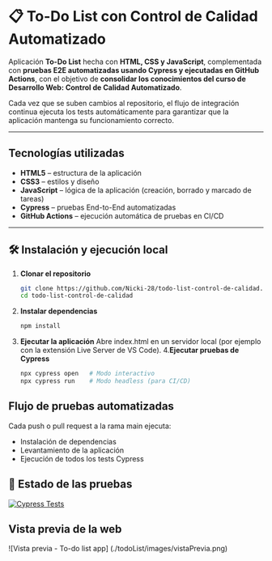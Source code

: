 # 📋 To-Do List con Control de Calidad Automatizado  

Aplicación **To-Do List** hecha con **HTML, CSS y JavaScript**, complementada con **pruebas E2E automatizadas usando Cypress y ejecutadas en GitHub Actions**, con el objetivo de **consolidar los conocimientos del curso de Desarrollo Web: Control de Calidad Automatizado**.  

Cada vez que se suben cambios al repositorio, el flujo de integración continua ejecuta los tests automáticamente para garantizar que la aplicación mantenga su funcionamiento correcto.  

---

## Tecnologías utilizadas  
- **HTML5** – estructura de la aplicación  
- **CSS3** – estilos y diseño  
- **JavaScript** – lógica de la aplicación (creación, borrado y marcado de tareas)  
- **Cypress** – pruebas End-to-End automatizadas  
- **GitHub Actions** – ejecución automática de pruebas en CI/CD  

---

## 🛠 Instalación y ejecución local  

1. **Clonar el repositorio**
   ```bash
   git clone https://github.com/Nicki-28/todo-list-control-de-calidad.git
   cd todo-list-control-de-calidad
2. **Instalar dependencias**
   ```bash
   npm install
3. **Ejecutar la aplicación**
   Abre index.html en un servidor local (por ejemplo con la extensión Live Server de VS Code).
4.**Ejecutar pruebas de Cypress**
   ```bash
   npx cypress open   # Modo interactivo
   npx cypress run    # Modo headless (para CI/CD)

## Flujo de pruebas automatizadas
Cada push o pull request a la rama main ejecuta:

- Instalación de dependencias
- Levantamiento de la aplicación
- Ejecución de todos los tests Cypress

## 📌 Estado de las pruebas 

[![Cypress Tests](https://github.com/Nicki-28/todo-list-control-de-calidad/actions/workflows/cypress.yml/badge.svg)](https://github.com/Nicki-28/todo-list-control-de-calidad/actions/workflows/cypress.yml)

## Vista previa de la web
![Vista previa - To-do list app] (./todoList/images/vistaPrevia.png)
